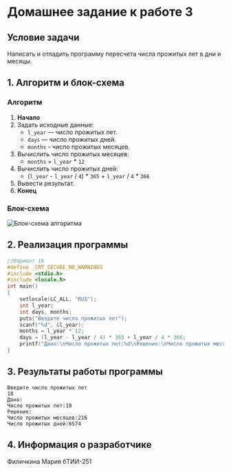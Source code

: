 # Домашнее задание к работе 3

## Условие задачи
Написать и отладить программу пересчета числа прожитых лет в дни и месяцы.

## 1. Алгоритм и блок-схема

### Алгоритм
1. **Начало**
2. Задать исходные данные:
   - `l_year` — число прожитых лет.
   - `days` — число прожитых дней.
   - `months` - число прожитых месяцев.
3. Вычислить число прожитых месяцев:
   - `months` = `l_year` * `12`
4. Вычислить число прожитых дней:
   - (`l_year` - `l_year` / `4`) * `365` + `l_year` / `4` * `366`
5. Вывести результат.
6. **Конец**

### Блок-схема
![Блок-схема алгоритма]() 


## 2. Реализация программы
```C
//Вариант 16
#define _CRT_SECURE_NO_WARNINGS
#include <stdio.h>
#include <locale.h>
int main()
{
	setlocale(LC_ALL, "RUS");
	int l_year;
	int days, months;
	puts("Введите число прожитых лет");
	scanf("%d", &l_year);
	months = l_year * 12;
	days = (l_year - l_year / 4) * 365 + l_year / 4 * 366;
	printf("Дано:\nЧисло прожитых лет:%d\nРешение:\nЧисло прожитых месяцев:%d\nЧисло прожитых дней:%d", l_year, months, days);
}
```

## 3. Результаты работы программы
```
Введите число прожитых лет
18
Дано:
Число прожитых лет:18
Решение:
Число прожитых месяцев:216
Число прожитых дней:6574
```
## 4. Информация о разработчике

Филичкина Мария бТИИ-251
